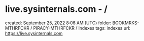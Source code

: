 # live.sysinternals.com - /

created: September 25, 2022 8:06 AM (UTC)
folder: BOOKMRKS-MTHRFCKR / PIRACY-MTHRFCKR / Indexes
tags: indexes
url: https://live.sysinternals.com